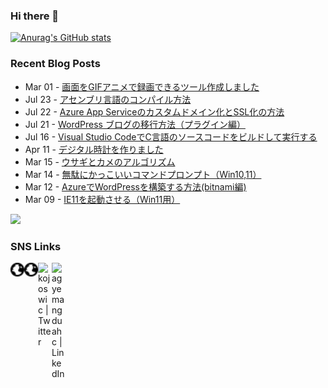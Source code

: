 ### Hi there 👋

[![Anurag's GitHub stats](https://github-readme-stats.vercel.app/api?username=kenjinote)](https://github.com/anuraghazra/github-readme-stats)


### Recent Blog Posts
<!-- feed start -->
- Mar 01 - [画面をGIFアニメで録画できるツール作成しました](https://hack.jp/521/)
- Jul 23 - [アセンブリ言語のコンパイル方法](https://hack.jp/461/)
- Jul 22 - [Azure App Serviceのカスタムドメイン化とSSL化の方法](https://hack.jp/391/)
- Jul 21 - [WordPress ブログの移行方法（プラグイン編）](https://hack.jp/361/)
- Jul 16 - [Visual Studio CodeでC言語のソースコードをビルドして実行する](https://hack.jp/283/)
- Apr 11 - [デジタル時計を作りました](https://hack.jp/269/)
- Mar 15 - [ウサギとカメのアルゴリズム](https://hack.jp/253/)
- Mar 14 - [無駄にかっこいいコマンドプロンプト（Win10,11）](https://hack.jp/237/)
- Mar 12 - [AzureでWordPressを構築する方法(bitnami編)](https://hack.jp/171/)
- Mar 09 - [IE11を起動させる（Win11用）](https://hack.jp/159/)
<!-- feed end -->

<!-- GitHub Profile Views Counter -->
![](https://komarev.com/ghpvc/?username=kenjinote)

<!-- SNS Links -->
### SNS Links
[<img align="left" alt="codewithkojo.com" width="22px" src="https://raw.githubusercontent.com/iconic/open-iconic/master/svg/globe.svg" />][website1]
[<img align="left" alt="codewithkojo.com" width="22px" src="https://raw.githubusercontent.com/iconic/open-iconic/master/svg/globe.svg" />][website2]
[<img align="left" alt="kojoswic | Twitter" width="22px" src="https://cdn.jsdelivr.net/npm/simple-icons@v3/icons/twitter.svg" />][twitter]
[<img align="left" alt="agyemangduahc | LinkedIn" width="22px" src="https://cdn.jsdelivr.net/npm/simple-icons@v3/icons/linkedin.svg" />][linkedin]

[website1]: https://hack.jp
[website2]: https://kenji.blog
[twitter]: https://twitter.com/kenjinote
[linkedin]: https://www.linkedin.com/in/kenjinote/

<!--
**kenjinote/kenjinote** is a ✨ _special_ ✨ repository because its `README.md` (this file) appears on your GitHub profile.

Here are some ideas to get you started:

- 🔭 I’m currently working on ...
- 🌱 I’m currently learning ...
- 👯 I’m looking to collaborate on ...
- 🤔 I’m looking for help with ...
- 💬 Ask me about ...
- 📫 How to reach me: ...
- 😄 Pronouns: ...
- ⚡ Fun fact: ...
-->
